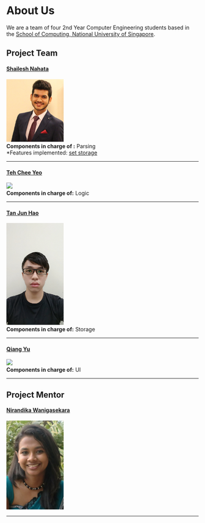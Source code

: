 <!-- @@author A0147619W -->
# About Us

We are a team of four 2nd Year Computer Engineering students based in the [School of Computing, National University of Singapore](http://www.comp.nus.edu.sg).

## Project Team

#### [Shailesh Nahata](https://github.com/nahata-shailesh) <br>
<img src="images/Shailesh.JPG" width="150"><br>
**Components in charge of :** Parsing <br>
  *Features implemented: [set storage](https://github.com/CS2103AUG2016-T11-C2/main/blob/master/docs/UserGuide.md#set-storage--setstorage)

-----

#### [Teh Chee Yeo](https://github.com/cheo1994) <br>
<img src="images/Chee Yeo.png" width="150"><br>
**Components in charge of:** Logic <br>  

-----

#### [Tan Jun Hao](https://github.com/e0003083)  <br>
<img src="images/Jun Hao.jpg" width="150"><br>
**Components in charge of:** Storage <br>  


-----

#### [Qiang Yu](https://github.com/Hastyrush) <br>
<img src="images/Qiang Yu.png" width="150"><br>
**Components in charge of:** UI <br>  


-----

## Project Mentor
 
#### [Nirandika Wanigasekara](https://github.com/nirandiw) <br>
<img src="images/ProjectMentor.png" width="150">

-----
